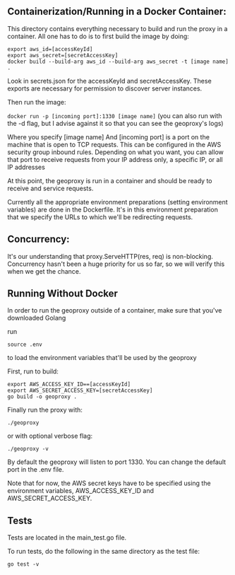 ## Containerization/Running in a Docker Container:
This directory contains everything necessary to build and run the proxy in a container. All one has to do is to first build the image by doing:

```
export aws_id=[accessKeyId]
export aws_secret=[secretAccessKey]
docker build --build-arg aws_id --build-arg aws_secret -t [image name] .
```
Look in secrets.json for the accessKeyId and secretAccessKey. These exports are necessary for permission to discover server instances.

Then run the image:

```docker run -p [incoming port]:1330 [image name]```
(you can also run with the -d flag, but I advise against it so that you can see the geoproxy's logs)

Where you specify [image name]
And [incoming port] is a port on the machine that is open to TCP requests. This can be configured in the AWS security group inbound rules. Depending on what you want, you can allow that port to receive requests from your IP address only, a specific IP, or all IP addresses

At this point, the geoproxy is run in a container and should be ready to receive and service requests. 

Currently all the appropriate environment preparations (setting environment variables) are done in the Dockerfile. It's in this environment preparation that we specify the URLs to which we'll be redirecting requests. 

## Concurrency:
It's our understanding that proxy.ServeHTTP(res, req) is non-blocking. 
Concurrency hasn't been a huge priority for us so far, so we will verify this when we get the chance. 

## Running Without Docker
In order to run the geoproxy outside of a container, make sure that you've downloaded Golang

run 
```
source .env
```
to load the environment variables that'll be used by the geoproxy

First, run to build:
```
export AWS_ACCESS_KEY_ID==[accessKeyId]
export AWS_SECRET_ACCESS_KEY=[secretAccessKey]
go build -o geoproxy .
```

Finally run the proxy with:
```
./geoproxy
```
or with optional verbose flag:
```
./geoproxy -v
```

By default the geoproxy will listen to port 1330. You can change the default port in the .env file. 

Note that for now, the AWS secret keys have to be specified using the environment variables, AWS_ACCESS_KEY_ID
and AWS_SECRET_ACCESS_KEY.

## Tests

Tests are located in the main_test.go file.

To run tests, do the following in the same directory as the test file:
```
go test -v
```
